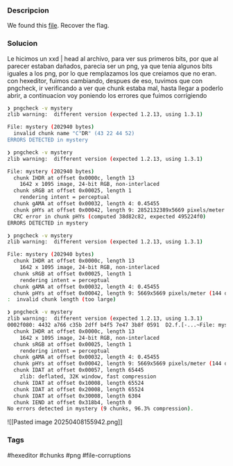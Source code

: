 ### Descripcion
We found this [file](https://jupiter.challenges.picoctf.org/static/ab30fcb7d47364b4190a7d3d40edb551/mystery). Recover the flag.
### Solucion
Le hicimos un xxd | head al archivo, para ver sus primeros bits, por que al parecer estaban dañados, parecia ser un png, ya que tenia algunos bits iguales a los png, por lo que remplazamos los que creiamos que no eran.
con hexeditor, fuimos cambiando, despues de eso, tuvimos que con pngcheck, ir verificando a ver que chunk estaba mal, hasta llegar a poderlo abrir, a continuacion voy poniendo los errores que fuimos corrigiendo
```bash 
❯ pngcheck -v mystery
zlib warning:  different version (expected 1.2.13, using 1.3.1)

File: mystery (202940 bytes)
  invalid chunk name "C"DR" (43 22 44 52)
ERRORS DETECTED in mystery
```
```bash
❯ pngcheck -v mystery
zlib warning:  different version (expected 1.2.13, using 1.3.1)

File: mystery (202940 bytes)
  chunk IHDR at offset 0x0000c, length 13
    1642 x 1095 image, 24-bit RGB, non-interlaced
  chunk sRGB at offset 0x00025, length 1
    rendering intent = perceptual
  chunk gAMA at offset 0x00032, length 4: 0.45455
  chunk pHYs at offset 0x00042, length 9: 2852132389x5669 pixels/meter
  CRC error in chunk pHYs (computed 38d82c82, expected 495224f0)
ERRORS DETECTED in mystery
```
```bash
❯ pngcheck -v mystery
zlib warning:  different version (expected 1.2.13, using 1.3.1)

File: mystery (202940 bytes)
  chunk IHDR at offset 0x0000c, length 13
    1642 x 1095 image, 24-bit RGB, non-interlaced
  chunk sRGB at offset 0x00025, length 1
    rendering intent = perceptual
  chunk gAMA at offset 0x00032, length 4: 0.45455
  chunk pHYs at offset 0x00042, length 9: 5669x5669 pixels/meter (144 dpi)
:  invalid chunk length (too large)
```
```bash
❯ pngcheck -v mystery
zlib warning:  different version (expected 1.2.13, using 1.3.1)
0002f080: 4432 a766 c35b 2dff b4f5 7e47 3b8f 0591  D2.f.[-...~File: mystery (202940 bytes)
  chunk IHDR at offset 0x0000c, length 13
    1642 x 1095 image, 24-bit RGB, non-interlaced
  chunk sRGB at offset 0x00025, length 1
    rendering intent = perceptual
  chunk gAMA at offset 0x00032, length 4: 0.45455
  chunk pHYs at offset 0x00042, length 9: 5669x5669 pixels/meter (144 dpi)
  chunk IDAT at offset 0x00057, length 65445
    zlib: deflated, 32K window, fast compression
  chunk IDAT at offset 0x10008, length 65524
  chunk IDAT at offset 0x20008, length 65524
  chunk IDAT at offset 0x30008, length 6304
  chunk IEND at offset 0x318b4, length 0
No errors detected in mystery (9 chunks, 96.3% compression).
```
![[Pasted image 20250408155942.png]]
### Tags
#hexeditor #chunks #png #file-corruptions
